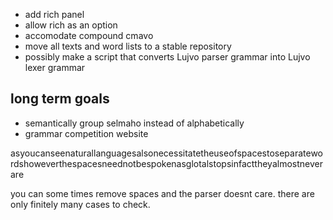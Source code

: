 - add rich panel
- allow rich as an option
- accomodate compound cmavo
- move all texts and word lists to a stable repository
- possibly make a script that converts Lujvo parser grammar into Lujvo lexer grammar

## long term goals
- semantically group selmaho instead of alphabetically
- grammar competition website

asyoucanseenaturallanguagesalsonecessitatetheuseofspacestoseparatewordshoweverthespacesneednotbespokenasglotalstopsinfacttheyalmostneverare

you can some times remove spaces and the parser doesnt care. there are only finitely many cases to check.